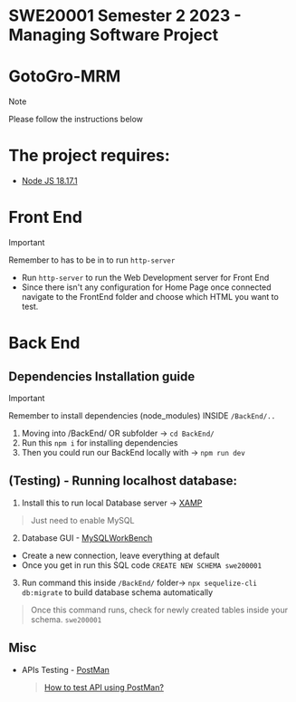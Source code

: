 # SWE20001 Semester 2 2023 - Managing Software Project

# GotoGro-MRM

> [!NOTE]
> Please follow the instructions below

# The project requires:

- [Node JS 18.17.1](https://nodejs.org/en)


# Front End
> [!Important]
> Remember to has to be in <root> to run ```http-server``` 
 - Run ```http-server``` to run the Web Development server for Front End
 - Since there isn't any configuration for Home Page once connected navigate to the FrontEnd folder and choose which HTML you want to test.

# Back End
## Dependencies Installation guide
> [!Important]
> Remember to install dependencies (node_modules) INSIDE ```/BackEnd/.. ```
1. Moving into /BackEnd/ OR subfolder -> `cd BackEnd/`
2. Run this `npm i` for installing dependencies
3. Then you could run our BackEnd locally with -> `npm run dev`

## (Testing) - Running localhost database:

1. Install this to run local Database server -> [XAMP](https://www.apachefriends.org/download.html)
  > Just need to enable MySQL
2. Database GUI - [MySQLWorkBench](https://www.mysql.com/products/workbench/)
  -  Create a new connection, leave everything at default
  -  Once you get in run this SQL code ```CREATE NEW SCHEMA swe200001```
3. Run command this inside ```/BackEnd/``` folder-> `npx sequelize-cli db:migrate` to build database schema automatically
  > Once this command runs, check for newly created tables inside your schema. ```swe200001```

## Misc

- APIs Testing - [PostMan](https://www.postman.com)
  > [How to test API using PostMan?](https://youtu.be/CLG0ha_a0q8?si=X-ED1t5GpPRQ-qct)




